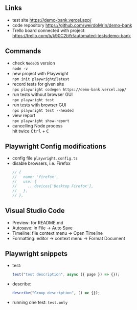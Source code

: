 
## Links

- test site https://demo-bank.vercel.app/  
- code repository https://github.com/weirdoMrln/demo-bank
- Trello board connected with project: https://trello.com/b/k90C2bYr/automated-testsdemo-bank

## Commands

- check `NodeJS` version  
  `node -v`
- new project with Playwright  
  `npm init playwright@latest`
- record tests for given site  
  `npx playwright codegen https://demo-bank.vercel.app/`
- run tests without browser GUI  
  `npx playwright test`
- run tests with browser GUI  
  `npx playwright test --headed`
- view report  
  `npx playwright show-report`
- cancelling Node process  
  hit twice <kbd>Ctrl</kbd> + <kbd>C</kbd>

## Playwright Config modifications

- config file `playwright.config.ts`
- disable browsers, i.e. Firefox
  ```javascript
  // {
  //   name: 'firefox',
  //   use: {
  //     ...devices['Desktop Firefox'],
  //   },
  // },
  ```

## Visual Studio Code

- Preview: for README.md
- Autosave: in File -> Auto Save
- Timeline: file context menu -> Open Timeline
- Formatting: editor -> context menu -> Format Document

## Playwright snippets

- test:
  ```javascript
  test("test description", async ({ page }) => {});
  ```
- describe:

  ```javascript
  describe("Group description", () => {});
  ```

- running one test: `test.only`
